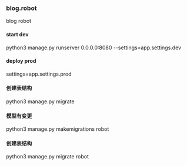 ### blog.robot
blog robot

#### start dev
python3 manage.py runserver 0.0.0.0:8080 --settings=app.settings.dev

#### deploy prod
settings=app.settings.prod

#### 创建表结构
python3 manage.py migrate

#### 模型有变更
python3 manage.py makemigrations robot

#### 创建表结构
python3 manage.py migrate robot
